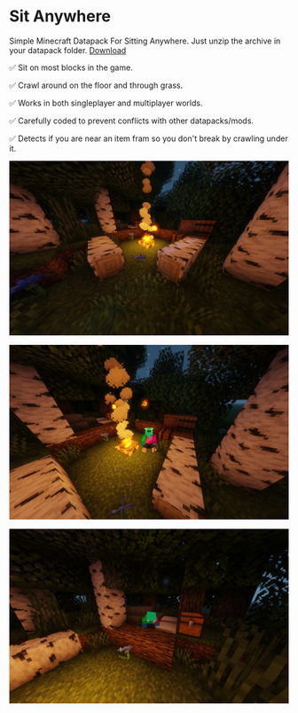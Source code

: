 # Sit Anywhere
Simple Minecraft Datapack For Sitting Anywhere.
Just unzip the archive in your datapack folder.
[Download](https://github.com/Ju1-js/Sit-Anywhere/releases/latest)

✅ Sit on most blocks in the game.

✅ Crawl around on the floor and through grass.

✅ Works in both singleplayer and multiplayer worlds.

✅ Carefully coded to prevent conflicts with other datapacks/mods.

✅ Detects if you are near an item fram so you don't break by crawling under it.

![Camp Fire Scene](/Images/2021-05-24_16.53.27.png)

![Siting Example](/Images/2021-05-24_16.54.03.png)

![Laying Down Example](/Images/2021-05-24_16.56.22.png)
